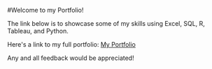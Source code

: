 #Welcome to my Portfolio!

The link below is to showcase some of my skills using Excel, SQL, R, Tableau, and Python.

Here's a link to my full portfolio: [My Portfolio](kelvintran0511.wixsite.com/portfolio)

Any and all feedback would be appreciated!
